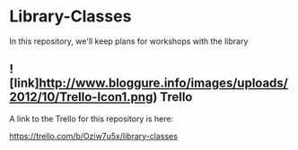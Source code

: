 Library-Classes
===============

In this repository, we'll keep plans for workshops with the library



## ![link]http://www.bloggure.info/images/uploads/2012/10/Trello-Icon1.png) Trello
A link to the Trello for this repository is here:

https://trello.com/b/Oziw7u5x/library-classes
